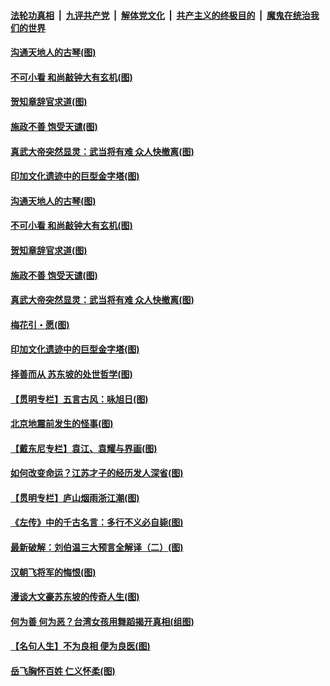 

####  [法轮功真相](../../../../basic/blob/master/README.md?t=07220602) &nbsp;|&nbsp; [九评共产党](../../../../9ping.md/blob/master/README.md?t=07220602) &nbsp;|&nbsp; [解体党文化](../../../../jtdwh.md/blob/master/README.md?t=07220602)  &nbsp;|&nbsp; [共产主义的终极目的](../../../../gczydzjmd.md/blob/master/README.md?t=07220602) &nbsp;|&nbsp; [魔鬼在统治我们的世界](../../../../mgztzwmdsj.md/blob/master/README.md?t=07220602) 

#### [沟通天地人的古琴(图)](../pages/p7/940313.md?t=07220602) 

#### [不可小看 和尚敲钟大有玄机(图)](../pages/p7/940306.md?t=07220602) 

#### [贺知章辞官求道(图)](../pages/p7/940113.md?t=07220602) 

#### [施政不善 饱受天谴(图)](../pages/p7/940112.md?t=07220602) 

#### [真武大帝突然显灵：武当将有难 众人快撤离(图)](../pages/p7/940145.md?t=07220602) 

#### [印加文化遗迹中的巨型金字塔(图)](../pages/p7/940019.md?t=07220602) 

#### [沟通天地人的古琴(图)](../pages/p7/940313.md?t=07220602) 

#### [不可小看 和尚敲钟大有玄机(图)](../pages/p7/940306.md?t=07220602) 

#### [贺知章辞官求道(图)](../pages/p7/940113.md?t=07220602) 

#### [施政不善 饱受天谴(图)](../pages/p7/940112.md?t=07220602) 

#### [真武大帝突然显灵：武当将有难 众人快撤离(图)](../pages/p7/940145.md?t=07220602) 

#### [梅花引・愿(图)](../pages/p7/940216.md?t=07220602) 

#### [印加文化遗迹中的巨型金字塔(图)](../pages/p7/940019.md?t=07220602) 

#### [择善而从 苏东坡的处世哲学(图)](../pages/p7/939825.md?t=07220602) 

#### [【贯明专栏】五言古风：咏旭日(图)](../pages/p7/939500.md?t=07220602) 

#### [北京地震前发生的怪事(图)](../pages/p7/940022.md?t=07220602) 

#### [【戴东尼专栏】袁江、袁耀与界画(图)](../pages/p7/937878.md?t=07220602) 

#### [如何改变命运？江苏才子的经历发人深省(图)](../pages/p7/939897.md?t=07220602) 

#### [【贯明专栏】庐山烟雨浙江潮(图)](../pages/p7/936827.md?t=07220602) 

#### [《左传》中的千古名言：多行不义必自毙(图)](../pages/p7/939910.md?t=07220602) 

#### [最新破解：刘伯温三大预言全解译（二）(图)](../pages/p7/939583.md?t=07220602) 

#### [汉朝飞将军的悔恨(图)](../pages/p7/939586.md?t=07220602) 

#### [漫谈大文豪苏东坡的传奇人生(图)](../pages/p7/939821.md?t=07220602) 

#### [何为善 何为恶？台湾女孩用舞蹈揭开真相(组图)](../pages/p7/939469.md?t=07220602) 

#### [【名句人生】不为良相 便为良医(图)](../pages/p7/939701.md?t=07220602) 

#### [岳飞胸怀百姓 仁义怀柔(图)](../pages/p7/939584.md?t=07220602) 

